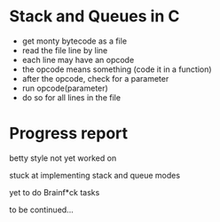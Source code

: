 # Stack and Queues in C
- get monty bytecode as a file
- read the file line by line
- each line may have an opcode
- the opcode means something (code it in a function)
- after the opcode, check for a parameter
- run opcode(parameter)
- do so for all lines in the file

# Progress report
betty style not yet worked on

stuck at implementing stack and queue modes

yet to do Brainf*ck tasks

to be continued...


